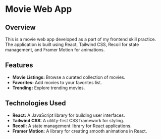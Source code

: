 # Movie Web App

## Overview

This is a movie web app developed as a part of my frontend skill practice. The application is built using React, Tailwind CSS, Recoil for state management, and Framer Motion for animations.

## Features

- **Movie Listings:** Browse a curated collection of movies.
- **Favorites:** Add movies to your favorites list.
- **Trending:** Explore trending movies.

## Technologies Used

- **React:** A JavaScript library for building user interfaces.
- **Tailwind CSS:** A utility-first CSS framework for styling.
- **Recoil:** A state management library for React applications.
- **Framer Motion:** A library for creating smooth animations in React.
